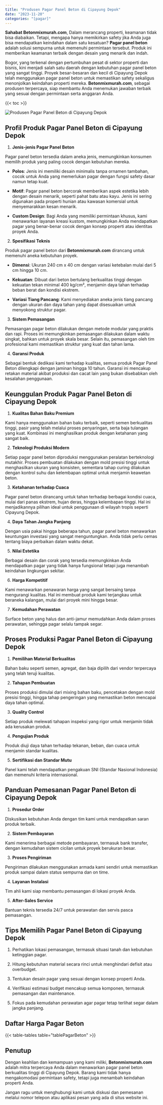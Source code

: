 ```yaml
---
title: "Produsen Pagar Panel Beton di Cipayung Depok"
date: "2023-11-20"
categories: "[pagar]"
---
```


**Sahabat Betonmixmurah.com**, Dalam merancang properti, keamanan tidak bisa diabaikan. Tetapi, mengapa hanya memikirkan safety jika Anda juga bisa mendapatkan keindahan dalam satu kesatuan? **Pagar panel beton** adalah solusi sempurna untuk memenuhi permintaan tersebut. Produk ini memberikan keamanan terbaik dengan desain yang menarik dan indah.  

Bogor, yang terkenal dengan pertumbuhan pesat di sektor properti dan bisnis, kini menjadi salah satu daerah dengan kebutuhan pagar panel beton yang sangat tinggi. Proyek besar-besaran dan kecil di Cipayung Depok telah menggunakan pagar panel beton untuk memastikan safety sekaligus menonjolkan keindahan properti mereka. **Betonmixmurah.com**, sebagai produsen terpercaya, siap membantu Anda menemukan jawaban terbaik yang sesuai dengan permintaan serta anggaran Anda.

{{< toc >}}

![Produsen Pagar Panel Beton di Cipayung Depok](/images/pagar/pagar-beton-02.jpg)

## Profil Produk Pagar Panel Beton di Cipayung Depok

1. **Jenis-jenis Pagar Panel Beton**  

Pagar panel beton tersedia dalam aneka jenis, memungkinkan konsumen memilih produk yang paling cocok dengan kebutuhan mereka.  

- **Polos**: Jenis ini memiliki desain minimalis tanpa ornamen tambahan, cocok untuk Anda yang memerlukan pagar dengan fungsi safety dasar namun tetap kuat.  

- **Motif**: Pagar panel beton bercorak memberikan aspek estetika lebih dengan desain menarik, seperti pahat batu atau kayu. Jenis ini sering digunakan pada properti hunian atau kawasan komersial untuk menyemarakkan kesan menarik.  

- **Custom Design**: Bagi Anda yang memiliki permintaan khusus, kami menawarkan layanan kreasi kustom, memungkinkan Anda mendapatkan pagar yang benar-benar cocok dengan konsep properti atau identitas proyek Anda.  

2. **Spesifikasi Teknis**  

Produk pagar panel beton dari **Betonmixmurah.com** dirancang untuk memenuhi aneka kebutuhan proyek.  

- **Dimensi**: Ukuran 240 cm x 40 cm dengan variasi ketebalan mulai dari 5 cm hingga 10 cm.  

- **Kekuatan**: Dibuat dari beton bertulang berkualitas tinggi dengan kekuatan tekan minimal 400 kg/cm², menjamin daya tahan terhadap beban berat dan kondisi ekstrem.  

- **Variasi Tiang Pancang**: Kami menyediakan aneka jenis tiang pancang dengan ukuran dan daya tahan yang dapat disesuaikan untuk menyokong struktur pagar.  

3. **Sistem Pemasangan**  

Pemasangan pagar beton dilakukan dengan metode modular yang praktis dan rapi. Proses ini memungkinkan pemasangan dilakukan dalam waktu singkat, bahkan untuk proyek skala besar. Selain itu, pemasangan oleh tim profesional kami memastikan struktur yang kuat dan tahan lama.  

4. **Garansi Produk**  

Sebagai bentuk dedikasi kami terhadap kualitas, semua produk Pagar Panel Beton dilengkapi dengan jaminan hingga 10 tahun. Garansi ini mencakup retakan material akibat produksi dan cacat lain yang bukan disebabkan oleh kesalahan penggunaan.

## Keunggulan Produk Pagar Panel Beton di Cipayung Depok 

1. **Kualitas Bahan Baku Premium**  

Kami hanya menggunakan bahan baku terbaik, seperti semen berkualitas tinggi, pasir yang telah melalui proses penyaringan, serta baja tulangan yang kuat. Kombinasi ini menghasilkan produk dengan ketahanan yang sangat baik.  

2. **Teknologi Produksi Modern**  

Setiap pagar panel beton diproduksi menggunakan peralatan berteknologi mutakhir. Proses pembuatan dilakukan dengan mold presisi tinggi untuk menghasilkan ukuran yang konsisten, sementara tahap curing dilakukan dengan kontrol suhu dan kelembapan optimal untuk menjamin keawetan beton.  

3. **Ketahanan terhadap Cuaca**  

Pagar panel beton dirancang untuk tahan terhadap berbagai kondisi cuaca, mulai dari panas ekstrem, hujan deras, hingga kelembapan tinggi. Hal ini menjadikannya pilihan ideal untuk penggunaan di wilayah tropis seperti Cipayung Depok.  

4. **Daya Tahan Jangka Panjang**  

Dengan usia pakai hingga beberapa tahun, pagar panel beton menawarkan keuntungan investasi yang sangat menguntungkan. Anda tidak perlu cemas tentang biaya perbaikan dalam waktu dekat.  

5. **Nilai Estetika**  

Berbagai desain dan corak yang tersedia memungkinkan Anda mendapatkan pagar yang tidak hanya fungsional tetapi juga menambah keindahan lingkungan sekitar.  

6. **Harga Kompetitif**  

Kami menawarkan penawaran harga yang sangat bersaing tanpa mengurangi kualitas. Hal ini membuat produk kami terjangkau untuk beraneka kalangan, mulai dari proyek mini hingga besar.  

7. **Kemudahan Perawatan**  

Surface beton yang halus dan anti-jamur memudahkan Anda dalam proses perawatan, sehingga pagar selalu tampak segar.

## Proses Produksi Pagar Panel Beton di Cipayung Depok

1. **Pemilihan Material Berkualitas**  

Bahan baku seperti semen, agregat, dan baja dipilih dari vendor terpercaya yang telah teruji kualitas.

2. **Tahapan Pembuatan**  

Proses produksi dimulai dari mixing bahan baku, pencetakan dengan mold presisi tinggi, hingga tahap pengeringan yang memastikan beton mencapai daya tahan optimal.

3. **Quality Control**  

Setiap produk melewati tahapan inspeksi yang rigor untuk menjamin tidak ada kerusakan produk.

4. **Pengujian Produk**  

Produk diuji daya tahan terhadap tekanan, beban, dan cuaca untuk menjamin standar kualitas.

5. **Sertifikasi dan Standar Mutu**  

Panel kami telah mendapatkan pengakuan SNI (Standar Nasional Indonesia) dan memenuhi kriteria internasional.

## Panduan Pemesanan Pagar Panel Beton di Cipayung Depok

1. **Prosedur Order**  

Diskusikan kebutuhan Anda dengan tim kami untuk mendapatkan saran produk terbaik.

2. **Sistem Pembayaran**  

Kami menerima berbagai metode pembayaran, termasuk bank transfer, dengan kemudahan sistem cicilan untuk proyek berukuran besar.

3. **Proses Pengiriman**  

Pengiriman dilakukan menggunakan armada kami sendiri untuk memastikan produk sampai dalam status sempurna dan on time.

4. **Layanan Instalasi**  

Tim ahli kami siap membantu pemasangan di lokasi proyek Anda.

5. **After-Sales Service**  

Bantuan teknis tersedia 24/7 untuk perawatan dan servis pasca pemasangan.

## Tips Memilih Pagar Panel Beton di Cipayung Depok

1. Perhatikan lokasi pemasangan, termasuk situasi tanah dan kebutuhan ketinggian pagar.  

2. Hitung kebutuhan material secara rinci untuk menghindari defisit atau overbudget.  

3. Tentukan desain pagar yang sesuai dengan konsep properti Anda.  

4. Verifikasi estimasi budget mencakup semua komponen, termasuk pemasangan dan maintenance.  

5. Fokus pada kemudahan perawatan agar pagar tetap terlihat segar dalam jangka panjang.

## Daftar Harga Pagar Beton

{{< table-tables table="tablePagarBeton" >}}

## Penutup

Dengan keahlian dan kemampuan yang kami miliki, **Betonmixmurah.com** adalah mitra terpercaya Anda dalam menawarkan pagar panel beton berkualitas tinggi di Cipayung Depok. Barang kami tidak hanya mengakomodasi permintaan safety, tetapi juga menambah keindahan properti Anda.  

Jangan ragu untuk menghubungi kami untuk diskusi dan pemesanan melalui nomor telepon atau aplikasi pesan yang ada di situs website ini.